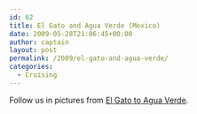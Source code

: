 ```yaml
---
id: 62
title: El Gato and Agua Verde (Mexico)
date: 2009-05-28T21:06:45+00:00
author: captain
layout: post
permalink: /2009/el-gato-and-agua-verde/
categories:
  - Cruising
---
```

Follow us in pictures from
[El Gato to Agua Verde](http://plume.flupes.org/gallery/index.php?level=album&id=25).
